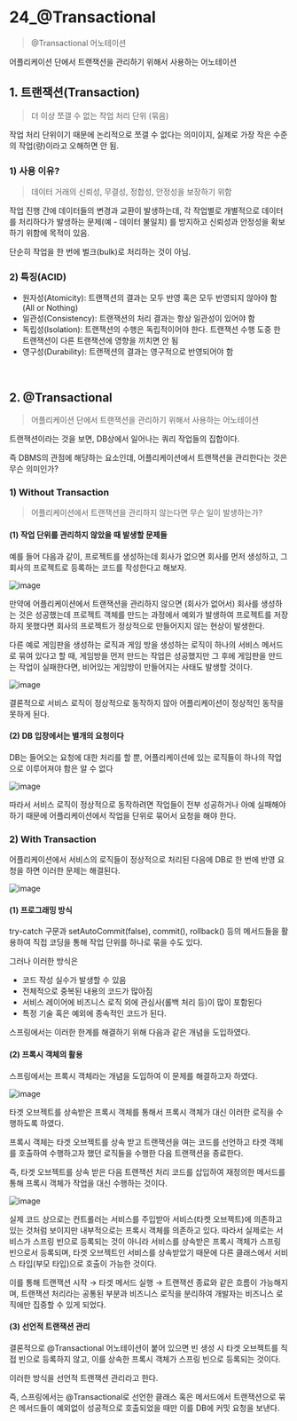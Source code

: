 # 24_@Transactional

> @Transactional 어노테이션

어플리케이션 단에서 트랜잭션을 관리하기 위해서 사용하는 어노테이션

## 1. 트랜잭션(Transaction)

> 더 이상 쪼갤 수 없는 작업 처리 단위 (묶음)

작업 처리 단위이기 때문에 논리적으로 쪼갤 수 없다는 의미이지, 실제로 가장 작은 수준의 작업(량)이라고 오해하면 안 됨.

### 1) 사용 이유?

> 데이터 거래의 신뢰성, 무결성, 정합성, 안정성을 보장하기 위함

작업 진행 간에 데이터들의 변경과 교환이 발생하는데, 각 작업별로 개별적으로 데이터를 처리하다가 발생하는 문제(예 - 데이터 불일치) 를 방지하고 신뢰성과 안정성을 확보하기 위함에 목적이 있음.

단순히 작업을 한 번에 벌크(bulk)로 처리하는 것이 아님.

### 2) 특징(ACID)

- 원자성(Atomicity): 트랜잭션의 결과는 모두 반영 혹은 모두 반영되지 않아야 함(All or Nothing)
- 일관성(Consistency): 트랜잭션의 처리 결과는 항상 일관성이 있어야 함
- 독립성(Isolation): 트랜잭션의 수행은 독립적이어야 한다. 트랜잭션 수행 도중 한 트랜잭션이 다른 트랜잭션에 영향을 끼치면 안 됨
- 영구성(Durability): 트랜잭션의 결과는 영구적으로 반영되어야 함

<br>

## 2. @Transactional

>  어플리케이션 단에서 트랜잭션을 관리하기 위해서 사용하는 어노테이션

트랜잭션이라는 것을 보면, DB상에서 일어나는 쿼리 작업들의 집합이다.

즉 DBMS의 관점에 해당하는 요소인데, 어플리케이션에서 트랜잭션을 관리한다는 것은 무슨 의미인가?

### 1) Without Transaction

> 어플리케이션에서 트랜잭션을 관리하지 않는다면 무슨 일이 발생하는가?

#### (1) 작업 단위를 관리하지 않았을 때 발생할 문제들

예를 들어 다음과 같이, 프로젝트를 생성하는데 회사가 없으면 회사를 먼저 생성하고, 그 회사의 프로젝트로 등록하는 코드를 작성한다고 해보자.

![image](https://github.com/user-attachments/assets/520f6b11-228d-4008-b6bc-1ca2843bce99)

만약에 어플리케이션에서 트랜잭션을 관리하지 않으면 (회사가 없어서) 회사를 생성하는 것은 성공했는데 프로젝트 객체를 만드는 과정에서 예외가 발생하여 프로젝트를 저장하지 못했다면 회사의 프로젝트가 정상적으로 만들어지지 않는 현상이 발생한다.

다른 예로 게임판을 생성하는 로직과 게임 방을 생성하는 로직이 하나의 서비스 메서드로 묶여 있다고 할 때, 게임방을 먼저 만드는 작업은 성공했지만 그 후에 게임판을 만드는 작업이 실패한다면, 비어있는 게임방이 만들어지는 사태도 발생할 것이다.

![image](https://github.com/user-attachments/assets/d6ffaa58-8569-4251-a6c6-ee6e3bfa0a66)

결론적으로 서비스 로직이 정상적으로 동작하지 않아 어플리케이션이 정상적인 동작을 못하게 된다.

#### (2) DB 입장에서는 별개의 요청이다

DB는 들어오는 요청에 대한 처리를 할 뿐, 어플리케이션에 있는 로직들이 하나의 작업으로 이루어져야 함은 알 수 없다

![image](https://github.com/user-attachments/assets/0f3824b0-f1fc-445a-8b9e-333832175dde)

따라서 서비스 로직이 정상적으로 동작하려면 작업들이 전부 성공하거나 아예 실패해야하기 때문에 어플리케이션에서 작업을 단위로 묶어서 요청을 해야 한다.

### 2) With Transaction

어플리케이션에서 서비스의 로직들이 정상적으로 처리된 다음에 DB로 한 번에 반영 요청을 하면 이러한 문제는 해결된다. 

![image](https://github.com/user-attachments/assets/39028c20-b733-4d54-867b-2f11bb97a112)

#### (1) 프로그래밍 방식

try-catch 구문과 setAutoCommit(false), commit(), rollback() 등의 메서드들을 활용하여 직접 코딩을 통해 작업 단위를 하나로 묶을 수도 있다.

그러나 이러한 방식은

- 코드 작성 실수가 발생할 수 있음
- 전체적으로 중복된 내용의 코드가 많아짐
- 서비스 레이어에 비즈니스 로직 외에 관심사(롤백 처리 등)이 많이 포함된다
- 특정 기술 혹은 예외에 종속적인 코드가 된다.

스프링에서는 이러한 한계를 해결하기 위해 다음과 같은 개념을 도입하였다.

#### (2) 프록시 객체의 활용

스프링에서는 프록시 객체라는 개념을 도입하여 이 문제를 해결하고자 하였다.

![image](https://github.com/user-attachments/assets/a87f9f4a-84f9-4a57-8593-f947a45e0675)

타겟 오브젝트를 상속받은 프록시 객체를 통해서 프록시 객체가 대신 이러한 로직을 수행하도록 하였다.

프록시 객체는 타겟 오브젝트를 상속 받고 트랜잭션을 여는 코드를 선언하고 타겟 객체를 호출하여 수행하고자 했던 로직들을 수행한 다음 트랜잭션을 종료한다.

즉, 타겟 오브젝트를 상속 받은 다음 트랜잭션 처리 코드를 삽입하여 재정의한 메서드를 통해 프록시 객체가 작업을 대신 수행하는 것이다.

![image](https://github.com/user-attachments/assets/54d430f9-1966-440f-a8c7-d99c9960fb47)

실제 코드 상으로는 컨트롤러는 서비스를 주입받아 서비스(타켓 오브젝트)에 의존하고 있는 것처럼 보이지만 내부적으로는 프록시 객체를 의존하고 있다. 따라서 실제로는 서비스가 스프링 빈으로 등록되는 것이 아니라 서비스를 상속받은 프록시 객체가 스프링 빈으로서 등록되며, 타겟 오브젝트인 서비스를 상속받았기 때문에 다른 클래스에서 서비스 타입(부모 타입)으로 호출이 가능한 것이다.

이를 통해 트랜잭션 시작 → 타겟 메서드 실행 → 트랜잭션 종료와 같은 흐름이 가능해지며, 트랜잭션 처리라는 공통된 부분과 비즈니스 로직을 분리하여 개발자는 비즈니스 로직에만 집중할 수 있게 되었다.

#### (3) 선언적 트랜잭션 관리

결론적으로 @Transactional 어노테이션이 붙어 있으면 빈 생성 시 타겟 오브젝트를 직접 빈으로 등록하지 않고, 이를 상속한 프록시 객체가 스프링 빈으로 등록되는 것이다.

이러한 방식을 선언적 트랜잭션 관리라고 한다.

즉, 스프링에서는 @Transactional로 선언한 클래스 혹은 메서드에서 트랜잭션으로 묶은 메서드들이 예외없이 성공적으로 호출되었을 때만 이를 DB에 커밋 요청을 보낸다.
